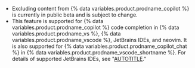 * Excluding content from {% data variables.product.prodname_copilot %} is currently in public beta and is subject to change.
* This feature is supported for {% data variables.product.prodname_copilot %} code completion in {% data variables.product.prodname_vs %}, {% data variables.product.prodname_vscode %}, JetBrains IDEs, and neovim. It is also supported for {% data variables.product.prodname_copilot_chat %} in {% data variables.product.prodname_vscode_shortname %}. For details of supported JetBrains IDEs, see "[AUTOTITLE](/copilot/getting-started-with-github-copilot?tool=jetbrains#prerequisites)."
